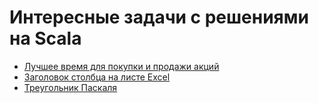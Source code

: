 # Интересные задачи с решениями на Scala

- [Лучшее время для покупки и продажи акций](./1-buy-and-sell-stock/)
- [Заголовок столбца на листе Excel](./2-excel-sheet-column-title/)
- [Треугольник Паскаля](./3-pascal-triangle/)
